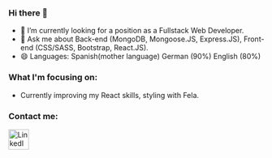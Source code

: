 ### Hi there 👋

<!-- **habidbesp/habidbesp** is a ✨ _special_ ✨ repository because its `README.md` (this file) appears on your GitHub profile.
Here are some ideas to get you started: -->

- 🌱 I’m currently looking for a position as a Fullstack Web Developer.
- 💬 Ask me about Back-end (MongoDB, Mongoose.JS, Express.JS), Front-end (CSS/SASS, Bootstrap, React.JS).
- 😄 Languages: Spanish(mother language) German (90%) English (80%)

### What I'm focusing on:

- Currently improving my React skills, styling with Fela.

### Contact me:

<a href="https://www.linkedin.com/in/habidbadillo/">
  <img align="left" src="https://cdn-icons-png.flaticon.com/512/174/174857.png" alt="LinkedIn" width="40px"/>
</a>
